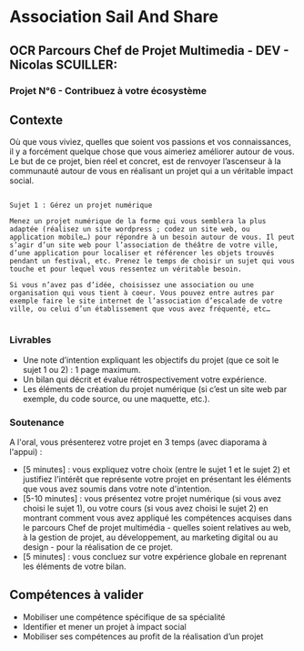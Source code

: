 # Association Sail And Share
## OCR Parcours Chef de Projet Multimedia - DEV - Nicolas SCUILLER:
### Projet N°6 - Contribuez à votre écosystème

## Contexte

Où que vous viviez, quelles que soient vos passions et vos connaissances, il y a forcément quelque chose que vous aimeriez améliorer autour de vous. Le but de ce projet, bien réel et concret, est de renvoyer l’ascenseur à la communauté autour de vous en réalisant un projet qui a un véritable impact social.

```

Sujet 1 : Gérez un projet numérique

Menez un projet numérique de la forme qui vous semblera la plus adaptée (réalisez un site wordpress ; codez un site web, ou application mobile…) pour répondre à un besoin autour de vous. Il peut s’agir d’un site web pour l’association de théâtre de votre ville, d’une application pour localiser et référencer les objets trouvés pendant un festival, etc. Prenez le temps de choisir un sujet qui vous touche et pour lequel vous ressentez un véritable besoin.

Si vous n’avez pas d’idée, choisissez une association ou une organisation qui vous tient à coeur. Vous pouvez entre autres par exemple faire le site internet de l’association d’escalade de votre ville, ou celui d’un établissement que vous avez fréquenté, etc…


```

### Livrables

* Une note d’intention expliquant les objectifs du projet (que ce soit le sujet 1 ou 2) : 1 page maximum.
* Un bilan qui décrit et évalue rétrospectivement votre expérience.
* Les éléments de création du projet numérique (si c’est un site web par exemple, du code source, ou une maquette, etc.).

### Soutenance

A l'oral, vous présenterez votre projet en 3 temps (avec diaporama à l'appui) :

* [5 minutes] : vous expliquez votre choix (entre le sujet 1 et le sujet 2) et justifiez l'intérêt que représente votre projet en présentant les éléments que vous avez soumis dans votre note d'intention.
* [5-10 minutes] : vous présentez votre projet numérique (si vous avez choisi le sujet 1), ou votre cours (si vous avez choisi le sujet 2) en montrant comment vous avez appliqué les compétences acquises dans le parcours Chef de projet multimédia - quelles soient relatives au web, à la gestion de projet, au développement, au marketing digital ou au design - pour la réalisation de ce projet.
* [5 minutes] : vous concluez sur votre expérience globale en reprenant les éléments de votre bilan.

## Compétences à valider

* Mobiliser une compétence spécifique de sa spécialité
* Identifier et mener un projet à impact social
* Mobiliser ses compétences au profit de la réalisation d’un projet
